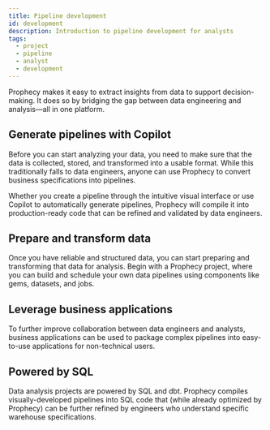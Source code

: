 ```yaml
---
title: Pipeline development
id: development
description: Introduction to pipeline development for analysts
tags:
  - project
  - pipeline
  - analyst
  - development
---
```


Prophecy makes it easy to extract insights from data to support decision-making. It does so by bridging the gap between data engineering and analysis—all in one platform.

## Generate pipelines with Copilot

Before you can start analyzing your data, you need to make sure that the data is collected, stored, and transformed into a usable format. While this traditionally falls to data engineers, anyone can use Prophecy to convert business specifications into pipelines.

Whether you create a pipeline through the intuitive visual interface or use Copilot to automatically generate pipelines, Prophecy will compile it into production-ready code that can be refined and validated by data engineers.

## Prepare and transform data

Once you have reliable and structured data, you can start preparing and transforming that data for analysis. Begin with a Prophecy project, where you can build and schedule your own data pipelines using components like gems, datasets, and jobs.

## Leverage business applications

To further improve collaboration between data engineers and analysts, business applications can be used to package complex pipelines into easy-to-use applications for non-technical users.

## Powered by SQL

Data analysis projects are powered by SQL and dbt. Prophecy compiles visually-developed pipelines into SQL code that (while already optimized by Prophecy) can be further refined by engineers who understand specific warehouse specifications.

